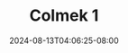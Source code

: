 --- 
title: "Colmek 1"
description: "    Colmek 1 ig full  "
date: 2024-08-13T04:06:25-08:00
file_code: "ga90tlsbtvuv"
draft: false
cover: "bitpvnz1vvvmntfz.jpg"
tags: ["Colmek", "bokep-indo", "bokep-viral", "bokep-ig"]
length: 92
fld_id: "1483834"
foldername: "Alyssa"
categories: ["Alyssa"]
views: 0
---
